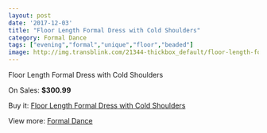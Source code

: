 ```yaml
---
layout: post
date: '2017-12-03'
title: "Floor Length Formal Dress with Cold Shoulders"
category: Formal Dance
tags: ["evening","formal","unique","floor","beaded"]
image: http://img.transblink.com/21344-thickbox_default/floor-length-formal-dress-with-cold-shoulders.jpg
---
```

Floor Length Formal Dress with Cold Shoulders

On Sales: **$300.99**
<a href="https://www.transblink.com/en/formal-dance/6765-floor-length-formal-dress-with-cold-shoulders.html"><amp-img layout="responsive" width="600" height="600" src="//img.transblink.com/21344-thickbox_default/floor-length-formal-dress-with-cold-shoulders.jpg" alt="Floor Length Formal Dress with Cold Shoulders 0" /></a>
<a href="https://www.transblink.com/en/formal-dance/6765-floor-length-formal-dress-with-cold-shoulders.html"><amp-img layout="responsive" width="600" height="600" src="//img.transblink.com/21345-thickbox_default/floor-length-formal-dress-with-cold-shoulders.jpg" alt="Floor Length Formal Dress with Cold Shoulders 1" /></a>

Buy it: [Floor Length Formal Dress with Cold Shoulders](https://www.transblink.com/en/formal-dance/6765-floor-length-formal-dress-with-cold-shoulders.html "Floor Length Formal Dress with Cold Shoulders")

View more: [Formal Dance](https://www.transblink.com/en/6-formal-dance "Formal Dance")